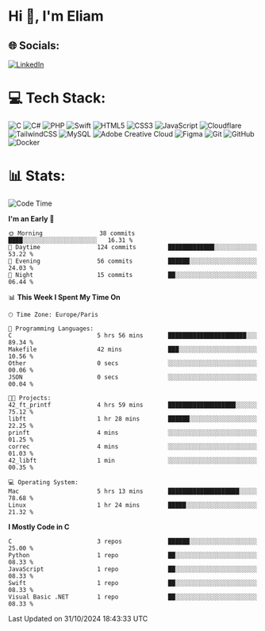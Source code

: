 <h1>Hi 👋, I'm Eliam</h1>

## 🌐 Socials:
[![LinkedIn](https://img.shields.io/badge/LinkedIn-%230077B5.svg?logo=linkedin&logoColor=white)](https://www.linkedin.com/in/eliam-detoh/) 

# 💻 Tech Stack:
![C](https://img.shields.io/badge/c-%2300599C.svg?style=for-the-badge&logo=c&logoColor=white) ![C#](https://img.shields.io/badge/c%23-%23239120.svg?style=for-the-badge&logo=csharp&logoColor=white) ![PHP](https://img.shields.io/badge/php-%23777BB4.svg?style=for-the-badge&logo=php&logoColor=white) ![Swift](https://img.shields.io/badge/swift-F54A2A?style=for-the-badge&logo=swift&logoColor=white) ![HTML5](https://img.shields.io/badge/html5-%23E34F26.svg?style=for-the-badge&logo=html5&logoColor=white) ![CSS3](https://img.shields.io/badge/css3-%231572B6.svg?style=for-the-badge&logo=css3&logoColor=white) ![JavaScript](https://img.shields.io/badge/javascript-%23323330.svg?style=for-the-badge&logo=javascript&logoColor=%23F7DF1E) ![Cloudflare](https://img.shields.io/badge/Cloudflare-F38020?style=for-the-badge&logo=Cloudflare&logoColor=white) ![TailwindCSS](https://img.shields.io/badge/tailwindcss-%2338B2AC.svg?style=for-the-badge&logo=tailwind-css&logoColor=white) ![MySQL](https://img.shields.io/badge/mysql-4479A1.svg?style=for-the-badge&logo=mysql&logoColor=white) ![Adobe Creative Cloud](https://img.shields.io/badge/Adobe%20Creative%20Cloud-DA1F26.svg?style=for-the-badge&logo=Adobe%20Creative%20Cloud&logoColor=white) ![Figma](https://img.shields.io/badge/figma-%23F24E1E.svg?style=for-the-badge&logo=figma&logoColor=white) ![Git](https://img.shields.io/badge/git-%23F05033.svg?style=for-the-badge&logo=git&logoColor=white) ![GitHub](https://img.shields.io/badge/github-%23121011.svg?style=for-the-badge&logo=github&logoColor=white) ![Docker](https://img.shields.io/badge/docker-%230db7ed.svg?style=for-the-badge&logo=docker&logoColor=white)

# 📊  Stats:
<!--START_SECTION:waka-->
![Code Time](http://img.shields.io/badge/Code%20Time-29%20hrs%2046%20mins-blue)

**I'm an Early 🐤** 

```text
🌞 Morning                38 commits          ████░░░░░░░░░░░░░░░░░░░░░   16.31 % 
🌆 Daytime                124 commits         █████████████░░░░░░░░░░░░   53.22 % 
🌃 Evening                56 commits          ██████░░░░░░░░░░░░░░░░░░░   24.03 % 
🌙 Night                  15 commits          ██░░░░░░░░░░░░░░░░░░░░░░░   06.44 % 
```


📊 **This Week I Spent My Time On** 

```text
🕑︎ Time Zone: Europe/Paris

💬 Programming Languages: 
C                        5 hrs 56 mins       ██████████████████████░░░   89.34 % 
Makefile                 42 mins             ███░░░░░░░░░░░░░░░░░░░░░░   10.56 % 
Other                    0 secs              ░░░░░░░░░░░░░░░░░░░░░░░░░   00.06 % 
JSON                     0 secs              ░░░░░░░░░░░░░░░░░░░░░░░░░   00.04 % 

🐱‍💻 Projects: 
42_ft_printf             4 hrs 59 mins       ███████████████████░░░░░░   75.12 % 
libft                    1 hr 28 mins        ██████░░░░░░░░░░░░░░░░░░░   22.25 % 
prinft                   4 mins              ░░░░░░░░░░░░░░░░░░░░░░░░░   01.25 % 
correc                   4 mins              ░░░░░░░░░░░░░░░░░░░░░░░░░   01.03 % 
42_libft                 1 min               ░░░░░░░░░░░░░░░░░░░░░░░░░   00.35 % 

💻 Operating System: 
Mac                      5 hrs 13 mins       ████████████████████░░░░░   78.68 % 
Linux                    1 hr 24 mins        █████░░░░░░░░░░░░░░░░░░░░   21.32 % 
```

**I Mostly Code in C** 

```text
C                        3 repos             ██████░░░░░░░░░░░░░░░░░░░   25.00 % 
Python                   1 repo              ██░░░░░░░░░░░░░░░░░░░░░░░   08.33 % 
JavaScript               1 repo              ██░░░░░░░░░░░░░░░░░░░░░░░   08.33 % 
Swift                    1 repo              ██░░░░░░░░░░░░░░░░░░░░░░░   08.33 % 
Visual Basic .NET        1 repo              ██░░░░░░░░░░░░░░░░░░░░░░░   08.33 % 
```




 Last Updated on 31/10/2024 18:43:33 UTC
<!--END_SECTION:waka-->
